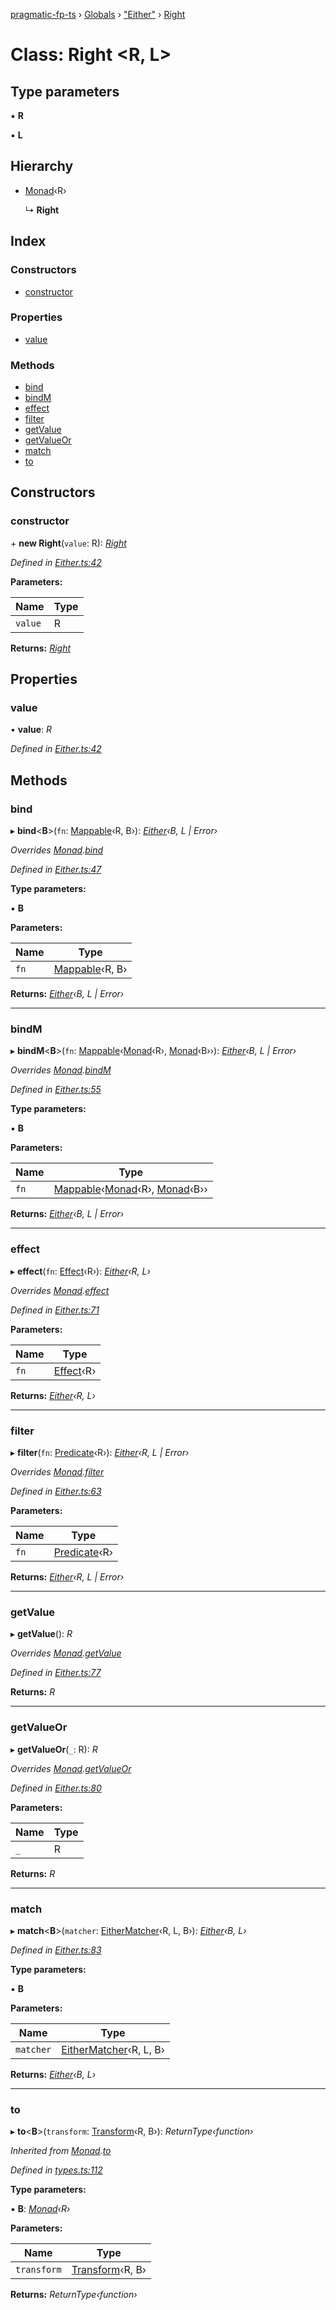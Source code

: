 [pragmatic-fp-ts](../README.md) › [Globals](../globals.md) › ["Either"](../modules/_either_.md) › [Right](_either_.right.md)

# Class: Right <**R, L**>

## Type parameters

▪ **R**

▪ **L**

## Hierarchy

* [Monad](_types_.monad.md)‹R›

  ↳ **Right**

## Index

### Constructors

* [constructor](_either_.right.md#constructor)

### Properties

* [value](_either_.right.md#value)

### Methods

* [bind](_either_.right.md#bind)
* [bindM](_either_.right.md#bindm)
* [effect](_either_.right.md#effect)
* [filter](_either_.right.md#filter)
* [getValue](_either_.right.md#getvalue)
* [getValueOr](_either_.right.md#getvalueor)
* [match](_either_.right.md#match)
* [to](_either_.right.md#to)

## Constructors

###  constructor

\+ **new Right**(`value`: R): *[Right](_either_.right.md)*

*Defined in [Either.ts:42](https://github.com/hermann-p/pragmatic-fp-ts/blob/16cc592/src/Either.ts#L42)*

**Parameters:**

Name | Type |
------ | ------ |
`value` | R |

**Returns:** *[Right](_either_.right.md)*

## Properties

###  value

• **value**: *R*

*Defined in [Either.ts:42](https://github.com/hermann-p/pragmatic-fp-ts/blob/16cc592/src/Either.ts#L42)*

## Methods

###  bind

▸ **bind**<**B**>(`fn`: [Mappable](../modules/_types_.md#mappable)‹R, B›): *[Either](../modules/_either_.md#either)‹B, L | Error›*

*Overrides [Monad](_types_.monad.md).[bind](_types_.monad.md#abstract-bind)*

*Defined in [Either.ts:47](https://github.com/hermann-p/pragmatic-fp-ts/blob/16cc592/src/Either.ts#L47)*

**Type parameters:**

▪ **B**

**Parameters:**

Name | Type |
------ | ------ |
`fn` | [Mappable](../modules/_types_.md#mappable)‹R, B› |

**Returns:** *[Either](../modules/_either_.md#either)‹B, L | Error›*

___

###  bindM

▸ **bindM**<**B**>(`fn`: [Mappable](../modules/_types_.md#mappable)‹[Monad](_types_.monad.md)‹R›, [Monad](_types_.monad.md)‹B››): *[Either](../modules/_either_.md#either)‹B, L | Error›*

*Overrides [Monad](_types_.monad.md).[bindM](_types_.monad.md#abstract-bindm)*

*Defined in [Either.ts:55](https://github.com/hermann-p/pragmatic-fp-ts/blob/16cc592/src/Either.ts#L55)*

**Type parameters:**

▪ **B**

**Parameters:**

Name | Type |
------ | ------ |
`fn` | [Mappable](../modules/_types_.md#mappable)‹[Monad](_types_.monad.md)‹R›, [Monad](_types_.monad.md)‹B›› |

**Returns:** *[Either](../modules/_either_.md#either)‹B, L | Error›*

___

###  effect

▸ **effect**(`fn`: [Effect](../modules/_types_.md#effect)‹R›): *[Either](../modules/_either_.md#either)‹R, L›*

*Overrides [Monad](_types_.monad.md).[effect](_types_.monad.md#abstract-effect)*

*Defined in [Either.ts:71](https://github.com/hermann-p/pragmatic-fp-ts/blob/16cc592/src/Either.ts#L71)*

**Parameters:**

Name | Type |
------ | ------ |
`fn` | [Effect](../modules/_types_.md#effect)‹R› |

**Returns:** *[Either](../modules/_either_.md#either)‹R, L›*

___

###  filter

▸ **filter**(`fn`: [Predicate](../modules/_types_.md#predicate)‹R›): *[Either](../modules/_either_.md#either)‹R, L | Error›*

*Overrides [Monad](_types_.monad.md).[filter](_types_.monad.md#abstract-filter)*

*Defined in [Either.ts:63](https://github.com/hermann-p/pragmatic-fp-ts/blob/16cc592/src/Either.ts#L63)*

**Parameters:**

Name | Type |
------ | ------ |
`fn` | [Predicate](../modules/_types_.md#predicate)‹R› |

**Returns:** *[Either](../modules/_either_.md#either)‹R, L | Error›*

___

###  getValue

▸ **getValue**(): *R*

*Overrides [Monad](_types_.monad.md).[getValue](_types_.monad.md#abstract-getvalue)*

*Defined in [Either.ts:77](https://github.com/hermann-p/pragmatic-fp-ts/blob/16cc592/src/Either.ts#L77)*

**Returns:** *R*

___

###  getValueOr

▸ **getValueOr**(`_`: R): *R*

*Overrides [Monad](_types_.monad.md).[getValueOr](_types_.monad.md#abstract-getvalueor)*

*Defined in [Either.ts:80](https://github.com/hermann-p/pragmatic-fp-ts/blob/16cc592/src/Either.ts#L80)*

**Parameters:**

Name | Type |
------ | ------ |
`_` | R |

**Returns:** *R*

___

###  match

▸ **match**<**B**>(`matcher`: [EitherMatcher](../modules/_either_.md#eithermatcher)‹R, L, B›): *[Either](../modules/_either_.md#either)‹B, L›*

*Defined in [Either.ts:83](https://github.com/hermann-p/pragmatic-fp-ts/blob/16cc592/src/Either.ts#L83)*

**Type parameters:**

▪ **B**

**Parameters:**

Name | Type |
------ | ------ |
`matcher` | [EitherMatcher](../modules/_either_.md#eithermatcher)‹R, L, B› |

**Returns:** *[Either](../modules/_either_.md#either)‹B, L›*

___

###  to

▸ **to**<**B**>(`transform`: [Transform](../modules/_types_.md#transform)‹R, B›): *ReturnType‹function›*

*Inherited from [Monad](_types_.monad.md).[to](_types_.monad.md#to)*

*Defined in [types.ts:112](https://github.com/hermann-p/pragmatic-fp-ts/blob/16cc592/src/types.ts#L112)*

**Type parameters:**

▪ **B**: *[Monad](_types_.monad.md)‹R›*

**Parameters:**

Name | Type |
------ | ------ |
`transform` | [Transform](../modules/_types_.md#transform)‹R, B› |

**Returns:** *ReturnType‹function›*
